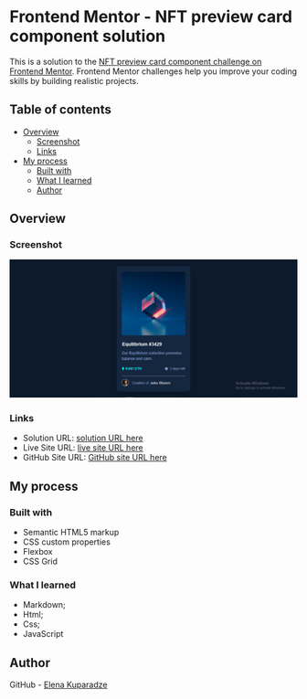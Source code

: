 # Frontend Mentor - NFT preview card component solution

This is a solution to the [NFT preview card component challenge on Frontend Mentor](https://www.frontendmentor.io/challenges/nft-preview-card-component-SbdUL_w0U). Frontend Mentor challenges help you improve your coding skills by building realistic projects. 

## Table of contents

- [Overview](#overview)
  - [Screenshot](#screenshot)
  - [Links](#links)
- [My process](#my-process)
  - [Built with](#built-with)
  - [What I learned](#what-i-learned)
  - [Author](#author)


## Overview

### Screenshot

![ScreenShort](images/ScreenShort.png)

### Links

- Solution URL: [solution URL here](https://glitch.com/edit/#!/citrine-abundant-receipt?path=index.html%3A81%3A18)
- Live Site URL: [live site URL here](https://your-live-site-url.com)
- GitHub Site URL: [GitHub site URL here](https://itsmeelo.github.io/nft-preview-card-component/)

## My process

### Built with

- Semantic HTML5 markup
- CSS custom properties
- Flexbox
- CSS Grid

### What I learned

- Markdown;
- Html;
- Css;
- JavaScript


## Author

GitHub - [Elena Kuparadze](https://github.com/Itsmeelo)